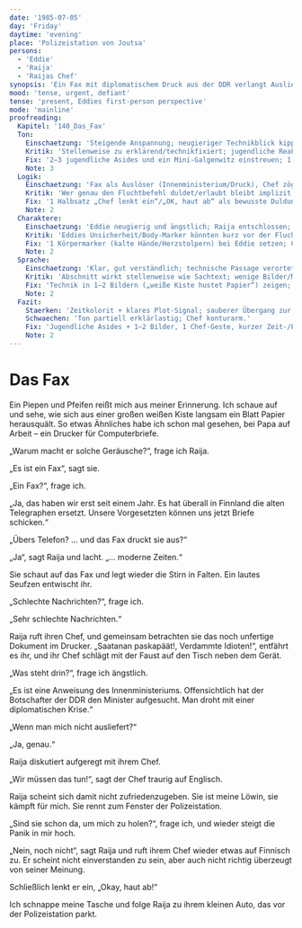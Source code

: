 ```yaml
---
date: '1985-07-05'
day: 'Friday'
daytime: 'evening'
place: 'Polizeistation von Joutsa'
persons:
  - 'Eddie'
  - 'Raija'
  - 'Raijas Chef'
synopsis: 'Ein Fax mit diplomatischem Druck aus der DDR verlangt Auslieferung; Raija widersetzt sich und flieht mit Eddie aus der Polizeistation.'
mood: 'tense, urgent, defiant'
tense: 'present, Eddies first-person perspective'
mode: 'mainline'
proofreading:
  Kapitel: '140_Das_Fax'
  Ton:
    Einschaetzung: 'Steigende Anspannung; neugieriger Technikblick kippt in Defiance/Fluchtimpuls.'
    Kritik: 'Stellenweise zu erklärend/technikfixiert; jugendliche Reaktionen (Staunen, „hä?“, Galgenhumor) kommen zu kurz.'
    Fix: '2–3 jugendliche Asides und ein Mini‑Galgenwitz einstreuen; 1 kurze Atempause direkt vor der Entscheidung zur Flucht.'
    Note: 3
  Logik:
    Einschaetzung: 'Fax als Auslöser (Innenministerium/Druck), Chef zögert, Raija entscheidet → Flucht: schlüssig.'
    Kritik: 'Wer genau den Fluchtbefehl duldet/erlaubt bleibt implizit; Zeit-/Positionsmarker minimal.'
    Fix: '1 Halbsatz „Chef lenkt ein“/„OK, haut ab“ als bewusste Duldung kennzeichnen; 1 kurzer Marker (Fenster, Parkplatz, Uhrzeitgefühl).'
    Note: 2
  Charaktere:
    Einschaetzung: 'Eddie neugierig und ängstlich; Raija entschlossen; Chef hin‑ und hergerissen.'
    Kritik: 'Eddies Unsicherheit/Body‑Marker könnten kurz vor der Flucht stärker aufscheinen; Chef bleibt schematisch.'
    Fix: '1 Körpermarker (kalte Hände/Herzstolpern) bei Eddie setzen; Chef 1 Geste/Seufzer/Blick schenken; Raijas „Löwin“ 1 knapper, markanter Satz.'
    Note: 2
  Sprache:
    Einschaetzung: 'Klar, gut verständlich; technische Passage verortet die Zeit.'
    Kritik: 'Abschnitt wirkt stellenweise wie Sachtext; wenige Bilder/Metaphern aus Eddies Welt.'
    Fix: 'Technik in 1–2 Bildern („weiße Kiste hustet Papier“) zeigen; 1–2 Sätze straffen; 1 Interjektion/Einwurf einbauen.'
    Note: 2
  Fazit:
    Staerken: 'Zeitkolorit + klares Plot‑Signal; sauberer Übergang zur Flucht; starke Raija‑Entscheidung.'
    Schwaechen: 'Ton partiell erklärlastig; Chef konturarm.'
    Fix: 'Jugendliche Asides + 1–2 Bilder, 1 Chef‑Geste, kurzer Zeit-/Positionsanker; danach stehenlassen.'
    Note: 2
---
```


# Das Fax

Ein Piepen und Pfeifen reißt mich aus meiner Erinnerung. Ich schaue auf und
sehe, wie sich aus einer großen weißen Kiste langsam ein Blatt Papier
herausquält. So etwas Ähnliches habe ich schon mal gesehen, bei Papa auf Arbeit
– ein Drucker für Computerbriefe.

„Warum macht er solche Geräusche?“, frage ich Raija.

„Es ist ein Fax“, sagt sie.

„Ein Fax?“, frage ich.

„Ja, das haben wir erst seit einem Jahr. Es hat überall in Finnland die alten
Telegraphen ersetzt. Unsere Vorgesetzten können uns jetzt Briefe schicken.“

„Übers Telefon? … und das Fax druckt sie aus?“

„Ja“, sagt Raija und lacht. „… moderne Zeiten.“

Sie schaut auf das Fax und legt wieder die Stirn in Falten. Ein lautes Seufzen
entwischt ihr.

„Schlechte Nachrichten?“, frage ich.

„Sehr schlechte Nachrichten.“

Raija ruft ihren Chef, und gemeinsam betrachten sie das noch unfertige Dokument
im Drucker. „Saatanan paskapäät!, Verdammte Idioten!“, entfährt es ihr, und ihr
Chef schlägt mit der Faust auf den Tisch neben dem Gerät.

„Was steht drin?“, frage ich ängstlich.

„Es ist eine Anweisung des Innenministeriums. Offensichtlich hat der Botschafter
der DDR den Minister aufgesucht. Man droht mit einer diplomatischen Krise.“

„Wenn man mich nicht ausliefert?“

„Ja, genau.“

Raija diskutiert aufgeregt mit ihrem Chef.

„Wir müssen das tun!“, sagt der Chef traurig auf Englisch.

Raija scheint sich damit nicht zufriedenzugeben. Sie ist meine Löwin, sie kämpft
für mich. Sie rennt zum Fenster der Polizeistation.

„Sind sie schon da, um mich zu holen?“, frage ich, und wieder steigt die Panik
in mir hoch.

„Nein, noch nicht“, sagt Raija und ruft ihrem Chef wieder etwas auf Finnisch zu.
Er scheint nicht einverstanden zu sein, aber auch nicht richtig überzeugt von
seiner Meinung.

Schließlich lenkt er ein, „Okay, haut ab!“

Ich schnappe meine Tasche und folge Raija zu ihrem kleinen Auto, das vor der
Polizeistation parkt.

